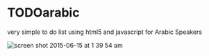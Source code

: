 # TODOarabic
very simple to do list using html5 and javascript for Arabic Speakers 

![screen shot 2015-06-15 at 1 39 54 am](https://cloud.githubusercontent.com/assets/3928442/8156176/99da9aa2-12ff-11e5-855b-9cb482d74a97.png)

